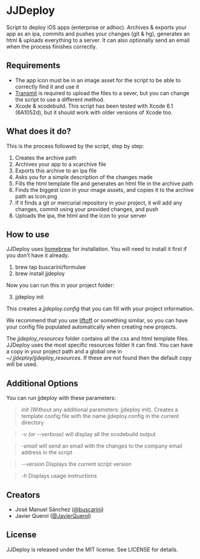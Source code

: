 # JJDeploy

Script to deploy iOS apps (enterprise or adhoc). Archives &amp; exports your app as an ipa, commits and pushes your changes (git &amp; hg), generates an html &amp; uploads everything to a server. It can also optionally send an email when the process finishes correctly.

## Requirements

- The app icon must be in an image asset for the script to be able to correctly find it and use it
- [Transmit](http://panic.com/transmit/) is required to upload the files to a sever, but you can change the script to use a different method.
- *Xcode* & xcodebuild. This script has been tested with Xcode 6.1 (6A1052d), but it should work with older versions of Xcode too.

## What does it do?

This is the process followed by the script, step by step:

1. Creates the archive path
2. Archives your app to a xcarchive file
3. Exports this archive to an ipa file
4. Asks you for a simple description of the changes made
5. Fills the html template file and generates an html file in the archive path
6. Finds the biggest icon in your image assets, and copies it to the archive path as Icon.png
7. If it finds a git or mercurial repository in your project, it will add any changes, commit using your provided changes, and push
8. Uploads the ipa, the html and the icon to your server

## How to use

JJDeploy uses [homebrew](http://brew.sh "Homebrew — The missing package manager for OS X") for installation. You will need to install it first if you don't have it already.

1. brew tap buscarini/formulae
2. brew install jjdeploy

Now you can run this in your project folder:

3. jjdeploy init

This creates a *jjdeploy.config* that you can fill with your project information.

We recommend that you use [liftoff](https://github.com/thoughtbot/liftoff) or something similar, so you can have your config file populated automatically when creating new projects.

The *jjdeploy_resources* folder contains all the css and html template files. JJDeploy uses the most specific resources folder it can find. You can have a copy in your project path and a global one in *~/.jjdeploy/jjdeploy_resources*. If these are not found then the default copy will be used.


## Additional Options

You can run jjdeploy with these parameters:

> *init* (Without any additional parameters: jjdeploy init). Creates a template config file with the name jjdeploy.config in the current directory

> *-v (or --verbose)* will display all the xcodebuild output

> *-email* will send an email with the changes to the company email address in the script

> *--version* Displays the current script version

> *-h* Displays usage instructions

## Creators

- José Manuel Sánchez ([@buscarini](https://twitter.com/buscarini))
- Javier Querol ([@JavierQuerol](https://twitter.com/JavierQuerol))

## License

JJDeploy is released under the MIT license. See LICENSE for details.
